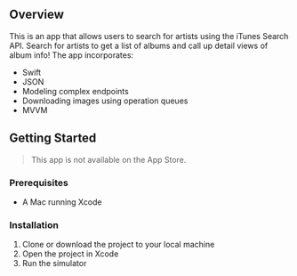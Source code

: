 
## Overview

This is an app that allows users to search for artists using the iTunes Search API. Search for artists to get a list of albums and call up detail views of album info! The app incorporates:

- Swift
- JSON
- Modeling complex endpoints
- Downloading images using operation queues
- MVVM

## Getting Started

> This app is not available on the App Store.

### Prerequisites

- A Mac running Xcode

### Installation

1. Clone or download the project to your local machine
2. Open the project in Xcode
3. Run the simulator

